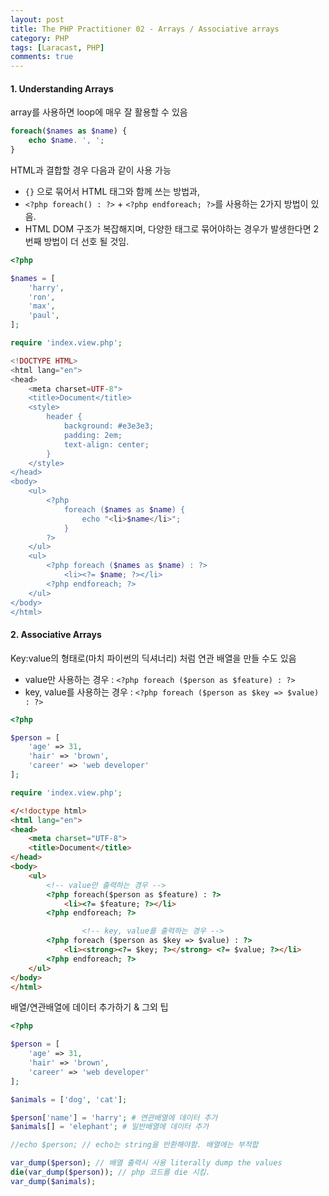```yaml
---
layout: post
title: The PHP Practitioner 02 - Arrays / Associative arrays
category: PHP
tags: [Laracast, PHP]
comments: true
---
```




#### 1. Understanding Arrays

array를 사용하면 loop에 매우 잘 활용할 수 있음

```php
foreach($names as $name) {
    echo $name. ', ';
}
```

HTML과 결합할 경우 다음과 같이 사용 가능

- `{}` 으로 묶어서 HTML 태그와 함께 쓰는 방법과,
-  `<?php foreach() : ?>` + `<?php endforeach; ?>`를 사용하는 2가지 방법이 있음. 
- HTML DOM 구조가 복잡해지며, 다양한 태그로 묶어야하는 경우가 발생한다면 2번째 방법이 더 선호 될 것임.

```php
<?php

$names = [
    'harry',
    'ron',
    'max',
    'paul',
];

require 'index.view.php';
```

```php
<!DOCTYPE HTML>
<html lang="en">
<head>
    <meta charset=UTF-8">
    <title>Document</title>
    <style>
        header {
            background: #e3e3e3;
            padding: 2em;
            text-align: center;
        }
    </style>
</head>
<body>
    <ul>
        <?php
            foreach ($names as $name) {
                echo "<li>$name</li>";
            }
        ?>
    </ul>
    <ul>
        <?php foreach ($names as $name) : ?>
            <li><?= $name; ?></li>
        <?php endforeach; ?>
    </ul>
</body>
</html>
```



#### 2. Associative Arrays

Key:value의 형태로(마치 파이썬의 딕셔너리) 처럼 연관 배열을 만들 수도 있음

- value만 사용하는 경우 : `<?php foreach ($person as $feature) : ?>`
- key, value를 사용하는 경우 : `<?php foreach ($person as $key => $value) : ?>`

```php
<?php

$person = [
    'age' => 31,
    'hair' => 'brown',
    'career' => 'web developer'
];

require 'index.view.php';
```

```html
</<!doctype html>
<html lang="en">
<head>
    <meta charset="UTF-8">
    <title>Document</title>
</head>
<body>
    <ul>
      	<!-- value만 출력하는 경우 -->
        <?php foreach($person as $feature) : ?>
            <li><?= $feature; ?></li>
        <?php endforeach; ?>

				<!-- key, value를 출력하는 경우 -->
        <?php foreach ($person as $key => $value) : ?>
            <li><strong><?= $key; ?></strong> <?= $value; ?></li>
        <?php endforeach; ?>
    </ul>
</body>
</html>
```



배열/연관배열에 데이터 추가하기 & 그외 팁

```php
<?php

$person = [
    'age' => 31,
    'hair' => 'brown',
    'career' => 'web developer'
];

$animals = ['dog', 'cat'];

$person['name'] = 'harry'; # 연관배열에 데이터 추가
$animals[] = 'elephant'; # 일반배열에 데이터 추가

//echo $person; // echo는 string을 반환해야함. 배열에는 부적합

var_dump($person); // 배열 출력시 사용 literally dump the values
die(var_dump($person)); // php 코드를 die 시킴.
var_dump($animals);
```


